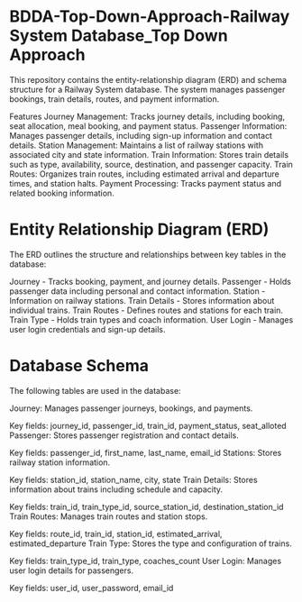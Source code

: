 # BDDA-Top-Down-Approach-Railway System Database_Top Down Approach
This repository contains the entity-relationship diagram (ERD) and schema structure for a Railway System database. The system manages passenger bookings, train details, routes, and payment information.

Features
Journey Management: Tracks journey details, including booking, seat allocation, meal booking, and payment status. Passenger Information: Manages passenger details, including sign-up information and contact details. Station Management: Maintains a list of railway stations with associated city and state information. Train Information: Stores train details such as type, availability, source, destination, and passenger capacity. Train Routes: Organizes train routes, including estimated arrival and departure times, and station halts. Payment Processing: Tracks payment status and related booking information.

# Entity Relationship Diagram (ERD) #
The ERD outlines the structure and relationships between key tables in the database:

Journey - Tracks booking, payment, and journey details. Passenger - Holds passenger data including personal and contact information. Station - Information on railway stations. Train Details - Stores information about individual trains. Train Routes - Defines routes and stations for each train. Train Type - Holds train types and coach information. User Login - Manages user login credentials and sign-up details.

# Database Schema #
The following tables are used in the database:

Journey: Manages passenger journeys, bookings, and payments.

Key fields: journey_id, passenger_id, train_id, payment_status, seat_alloted Passenger: Stores passenger registration and contact details.

Key fields: passenger_id, first_name, last_name, email_id Stations: Stores railway station information.

Key fields: station_id, station_name, city, state Train Details: Stores information about trains including schedule and capacity.

Key fields: train_id, train_type_id, source_station_id, destination_station_id Train Routes: Manages train routes and station stops.

Key fields: route_id, train_id, station_id, estimated_arrival, estimated_departure Train Type: Stores the type and configuration of trains.

Key fields: train_type_id, train_type, coaches_count User Login: Manages user login details for passengers.

Key fields: user_id, user_password, email_id
